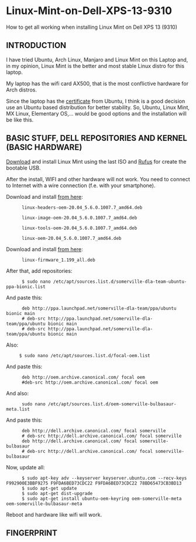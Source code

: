 # Linux-Mint-on-Dell-XPS-13-9310
How to get all working when installing Linux Mint on Dell XPS 13 (9310)

## INTRODUCTION

I have tried Ubuntu, Arch Linux, Manjaro and Linux Mint on this Laptop and, in my opinion, Linux Mint is the better and most stable Linux distro for this laptop.

My laptop has the wifi card AX500, that is the most conflictive hardware for Arch distros. 

Since the laptop has the [certificate](https://ubuntu.com/certified/202007-28063) from Ubuntu, I think is a good decision use an Ubuntu based distribution for better stability. So, Ubuntu, Linux Mint, MX Linux, Elementary OS,... would be good options and the installation will be like this. 

## BASIC STUFF, DELL REPOSITORIES AND KERNEL (BASIC HARDWARE)

[Download](https://linuxmint.com) and install Linux Mint using the last ISO and [Rufus](https://rufus.ie/en/) for create the bootable USB.

After the install, WIFI and other hardware will not work. You need to connect to Internet with a wire connection (f.e. with your smartphone).

Download and install [from here](http://archive.ubuntu.com/ubuntu/pool/main/l/linux-meta-oem-5.6):

          linux-headers-oem-20.04_5.6.0.1007.7_amd64.deb
          
          linux-image-oem-20.04_5.6.0.1007.7_amd64.deb
          
          linux-tools-oem-20.04_5.6.0.1007.7_amd64.deb
          
          linux-oem-20.04_5.6.0.1007.7_amd64.deb

Download and install [from here](http://archive.ubuntu.com/ubuntu/pool/main/l/linux-firmware/):

          linux-firmware_1.199_all.deb
          
After that, add repositories:

          $ sudo nano /etc/apt/sources.list.d/somerville-dla-team-ubuntu-ppa-bionic.list
      
And paste this:

          deb http://ppa.launchpad.net/somerville-dla-team/ppa/ubuntu bionic main
          # deb-src http://ppa.launchpad.net/somerville-dla-team/ppa/ubuntu bionic main
          # deb-src http://ppa.launchpad.net/somerville-dla-team/ppa/ubuntu bionic main
         
Also:
               
         $ sudo nano /etc/apt/sources.list.d/focal-oem.list
           
And paste this:

          deb http://oem.archive.canonical.com/ focal oem
          #deb-src http://oem.archive.canonical.com/ focal oem
          
And also:

          sudo nano /etc/apt/sources.list.d/oem-somerville-bulbasaur-meta.list
          
And paste this:

          deb http://dell.archive.canonical.com/ focal somerville
          # deb-src http://dell.archive.canonical.com/ focal somerville
          deb http://dell.archive.canonical.com/ focal somerville-bulbasaur
          # deb-src http://dell.archive.canonical.com/ focal somerville-bulbasaur
         
Now, update all:

          $ sudo apt-key adv --keyserver keyserver.ubuntu.com --recv-keys F992900E3BBF9275 F9FDA6BED73CDC22 F9FDA6BED73CDC22 78BD65473CB3BD13
          $ sudo apt-get update
          $ sudo apt-get dist-upgrade
          $ sudo apt-get install ubuntu-oem-keyring oem-somerville-meta oem-somerville-bulbasaur-meta
          
Reboot and hardware like wifi will work.

## FINGERPRINT


